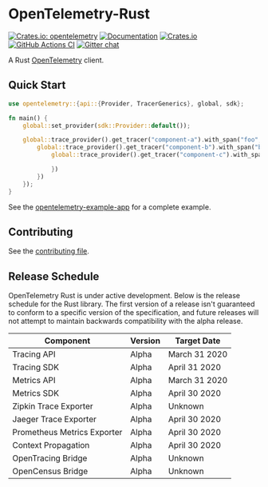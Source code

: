 # OpenTelemetry-Rust

[![Crates.io: opentelemetry](https://img.shields.io/crates/v/opentelemetry.svg)](https://crates.io/crates/opentelemetry)
[![Documentation](https://docs.rs/opentelemetry/badge.svg)](https://docs.rs/opentelemetry)
[![Crates.io](https://img.shields.io/crates/l/opentelemetry)](./LICENSE)
[![GitHub Actions CI](https://github.com/open-telemetry/opentelemetry-rust/workflows/CI/badge.svg)](https://github.com/open-telemetry/opentelemetry-rust/actions?query=workflow%3ACI+branch%3Amaster)
[![Gitter chat](https://img.shields.io/badge/gitter-join%20chat%20%E2%86%92-brightgreen.svg)](https://gitter.im/open-telemetry/opentelemetry-rust)

A Rust [OpenTelemetry](https://opentelemetry.io/) client.

## Quick Start

```rust
use opentelemetry::{api::{Provider, TracerGenerics}, global, sdk};

fn main() {
    global::set_provider(sdk::Provider::default());

    global::trace_provider().get_tracer("component-a").with_span("foo", |_span| {
        global::trace_provider().get_tracer("component-b").with_span("bar", |_span| {
            global::trace_provider().get_tracer("component-c").with_span("baz", |_span| {

            })
        })
    });
}
```

See the [opentelemetry-example-app](./examples/basic.rs) for a complete example.

## Contributing

See the [contributing file](CONTRIBUTING.md).

## Release Schedule

OpenTelemetry Rust is under active development. Below is the release schedule for the Rust library. The first version
of a release isn't guaranteed to conform to a specific version of the specification, and future releases will not
attempt to maintain backwards compatibility with the alpha release.

| Component                   | Version | Target Date     |
| --------------------------- | ------- | --------------- |
| Tracing API                 | Alpha   | March 31 2020   |
| Tracing SDK                 | Alpha   | April 31 2020   |
| Metrics API                 | Alpha   | March 31 2020   |
| Metrics SDK                 | Alpha   | April 30 2020   |
| Zipkin Trace Exporter       | Alpha   | Unknown         |
| Jaeger Trace Exporter       | Alpha   | April 30 2020   |
| Prometheus Metrics Exporter | Alpha   | April 30 2020   |
| Context Propagation         | Alpha   | April 30 2020   |
| OpenTracing Bridge          | Alpha   | Unknown         |
| OpenCensus Bridge           | Alpha   | Unknown         |
